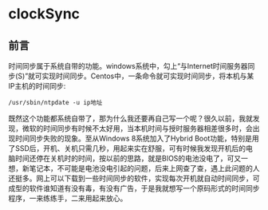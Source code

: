 # clockSync

## 前言
时间同步属于系统自带的功能。windows系统中，勾上“与Internet时间服务器同步(S)”就可实现时间同步。Centos中，一条命令就可实现时间同步，将本机与某IP主机的时间同步:
```
/usr/sbin/ntpdate -u ip地址
```
既然这个功能都系统自带了，那为什么我还要再自己写一个呢？很久以前，我就发现，微软的时间同步有时候不太好用，当本机时间与授时服务器相差很多时，会出现时间同步失败的现象。至从Windows 8系统加入了Hybrid Boot功能，特别是用了SSD后，开机、关机只需几秒，用起来实在舒服，可有时候我发现开机后的电脑时间还停在关机时的时间，按以前的思路，就是BIOS的电池没电了，可又一想，新笔记本，不可能是电池没电引起的问题，后来上网查了查，遇上此问题的人还挺多。网上可以下载到一些时间同步的软件，实现每次开机就自动时间同步，可成型的软件谁知道有没有毒，有没有广告，于是我就想写一个原码形式的时间同步程序，一来练练手，二来用起来放心。

